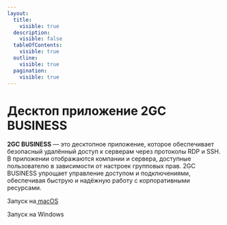 ```yaml
---
layout:
  title:
    visible: true
  description:
    visible: false
  tableOfContents:
    visible: true
  outline:
    visible: true
  pagination:
    visible: true
---
```


# Десктоп приложение 2GC BUSINESS

**2GC BUSINESS** — это десктопное приложение, которое обеспечивает безопасный удалённый доступ к серверам через протоколы RDP и SSH. В приложении отображаются компании и сервера, доступные пользователю в зависимости от настроек групповых прав. 2GC BUSINESS упрощает управление доступом и подключениями, обеспечивая быструю и надёжную работу с корпоративными ресурсами.

Запуск на[ macOS](vkhod-v-programmu-2gc-business.md)

Запуск на Windows

